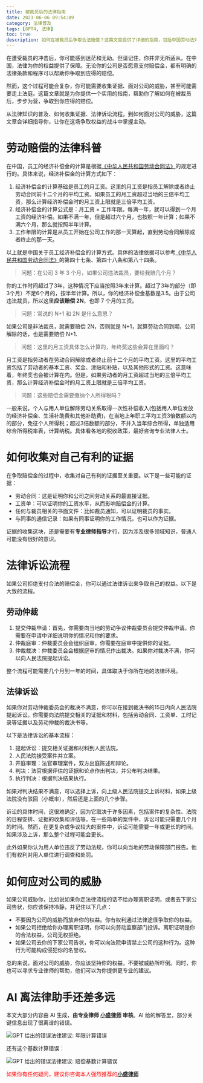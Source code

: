 ```yaml
---
title: 被裁员后的法律指南
date: 2023-06-06 09:54:09
category: 法律普及
tags: [GPT4, 法律]
toc: true
description: 如何在被裁员后争取合法赔偿？这篇文章提供了详细的指南，包括中国劳动法对裁员赔偿的规定，收集有利证据的方法，法律诉讼流程，以及如何应对公司的威胁。让你在争取权益的过程中，有法可依，步步为营。
---
```


在遭受裁员的冲击后，你可能感到迷茫和无助。但请记住，你并非无所适从。在中国，法律为你的权益提供了保障。无论你的公司是否愿意支付赔偿金，都有明确的法律条款和程序可以帮助你争取到应得的赔偿。

然而，这个过程可能会复杂，你可能需要收集证据、面对公司的威胁，甚至可能需要走上法庭。这篇文章就是为你提供一个实用的指南，帮助你了解如何在被裁员后，步步为营，争取到你应得的赔偿。

从法律知识的普及、如何收集证据、法律诉讼流程，到如何面对公司的威胁，这篇文章会详细指导你，让你在这场争取权益的战斗中掌握主动。

<!--more-->

# 劳动赔偿的法律科普

在中国，员工的经济补偿金的计算是根据[《中华人民共和国劳动合同法》](https://www.gov.cn/flfg/2007-06/29/content_669394.htm)的规定进行的。具体来说，经济补偿金的计算方式如下：

1. 经济补偿金的计算基础是员工的月工资。这里的月工资是指员工解除或者终止劳动合同前十二个月的平均工资。如果员工的月工资超过当地的三倍平均工资，那么计算经济补偿金时的月工资上限就是三倍平均工资。
2. 经济补偿金的计算公式是：月工资 × 工作年限。每满一年，就可以得到一个月工资的经济补偿。如果不满一年，但是超过六个月，也按照一年计算；如果不满六个月，那么就按照半年计算。
3. 工作年限的计算是从员工开始在公司工作的那一天算起，直到劳动合同解除或者终止的那一天。

以上就是中国关于员工经济补偿金的计算方式。具体的法律依据可以参考[《中华人民共和国劳动合同法》](https://www.gov.cn/flfg/2007-06/29/content_669394.htm)的第四十七条、第四十八条和第八十四条。

> 问题：在公司 3 年 3 个月，如果公司违法裁员，要给我赔几个月？

你的工作时间超过了3年，这种情况下应当按照3年来计算。超过了3年的部分（即3个月）不足6个月的，按半年计算。所以，你的经济补偿金基数是3.5。由于公司违法裁员，所以这里**应该赔偿 2N**，也即 7 个月的工资。

> 问题：常说的 N+1 和 2N 是什么意思？

如果公司是非法裁员，就需要赔偿 2N，否则就是 N+1，就算劳动合同到期，公司解除的话，也是需要赔偿 N+1.

> 问题：这里的月工资具体怎么计算的，年终奖这些会算在里面吗？

月工资是指劳动者在劳动合同解除或者终止前十二个月的平均工资。这里的平均工资包括了劳动者的基本工资、奖金、津贴和补贴，以及其他形式的工资。这意味着，年终奖也会被计算在内。但是，如果劳动者的月工资超过当地的三倍平均工资，那么计算经济补偿金时的月工资上限就是三倍平均工资。

> 问题：这些赔偿金需要缴纳个人所得税吗？

一般来说，个人与用人单位解除劳动关系取得一次性补偿收入(包括用人单位发放的经济补偿金、生活补助费和其他补助费)，在当地上年职工平均工资3倍数额以内的部分，免征个人所得税；超过3倍数额的部分，不并入当年综合所得，单独适用综合所得税率表，计算纳税。具体看各地的税收政策，最好咨询专业法律人士。

# 如何收集对自己有利的证据

在争取赔偿金的过程中，收集对自己有利的证据至关重要。以下是一些可能的证据：

- 劳动合同：这是证明你和公司之间劳动关系的最直接证据。
- 工资单：可以证明你的工资水平，从而影响赔偿金的计算。
- 任何与裁员相关的书面文件：比如裁员通知，可以证明裁员的事实。
- 与同事的通信记录：如果有同事证明你的工作情况，也可以作为证据。

证据的收集这块，还是需要有**专业律师指导**才行，因为涉及很多领域知识，普通人可能没有很好的意识。

# 法律诉讼流程

如果公司拒绝支付合法的赔偿金，你可以通过法律诉讼来争取自己的权益。以下是大致的流程。

## 劳动仲裁

1. 提交仲裁申请：首先，你需要向当地的劳动争议仲裁委员会提交仲裁申请。你需要在申请中详细说明你的情况和你的要求。
2. 仲裁庭审：仲裁委员会会组织庭审，你需要在庭审中提供你的证据。
3. 仲裁裁决：仲裁委员会会根据庭审的情况作出裁决。如果你对裁决不满，你可以向人民法院提起诉讼。

整个流程可能需要几个月到一年的时间，具体取决于你所在地的法律环境。

## 法律诉讼

如果你对劳动仲裁委员会的裁决不满意，你可以在接到裁决书的15日内向人民法院提起诉讼。你需要向法院提交相关的证据和材料，包括劳动合同、工资单、工时记录等证据以及劳动仲裁的裁决书等。

以下是法律诉讼的基本流程：
1. 提起诉讼：提交相关证据和材料到人民法院。
2. 人民法院接受案件并立案。
3. 开庭审理：法官审理案件，双方出庭陈述和辩论。
4. 判决：法官根据评估的证据和论点作出判决，并公布判决结果。
5. 执行判决：根据判决结果执行。

如果对判决结果不满意，可以选择上诉，向上级人民法院提交上诉材料，如果上级法院没有驳回（小概率），然后还是上面的几个步骤。

诉讼的具体时间，这很难确定，因为它取决于许多因素，包括案件的复杂性、法院的日程安排、证据的收集和评估等。在一些简单的案件中，诉讼可能只需要几个月的时间。然而，在更复杂或争议较大的案件中，诉讼可能需要一年或更长的时间。如果涉及上诉，那么整个过程可能会更长。

此外如果你认为用人单位违反了劳动法规，你可以向当地的劳动保障部门报告。他们有权利对用人单位进行调查和处罚。

# 如何应对公司的威胁

如果公司威胁你，比如说如果你走法律流程的话不给办理离职证明，或者去下家公司告状，你应该保持冷静，并记住以下几点：

- 不要因为公司的威胁而放弃你的权益。你有权利通过法律途径争取你的权益。
- 如果公司拒绝给你办理离职证明，你可以向劳动监察部门投诉。离职证明是你的合法权益，公司无权拒绝。
- 如果公司去你的下家公司告状，你可以向法院申请禁止公司的这种行为。这种行为可能构成侵犯你的名誉权。

总的来说，面对公司的威胁，你应该坚持你的权益，不要被威胁所吓倒。同时，你也可以寻求专业律师的帮助，他们可以为你提供更专业的建议。

# AI 离法律助手还差多远

本文大部分内容由 AI 生成，**由专业律师 [小盛律师](/links) 审核**。AI 给的解答里，部分关键信息出现了很离谱的错误。

![GPT 给出的错误法律建议: 年限计算错误](https://slefboot-1251736664.cos.ap-beijing.myqcloud.com/20230606_gpt_lawer_helper.png)

还有这个基数计算错误：

![GPT 给出的错误法律建议: 赔偿基数计算错误](https://slefboot-1251736664.cos.ap-beijing.myqcloud.com/20230606_gpt_lawer_helper2.png)

<p style="color:red;">如果你有任何疑问，建议你咨询本人强烈推荐的<b><a href="/links">小盛律师</a></b></p>